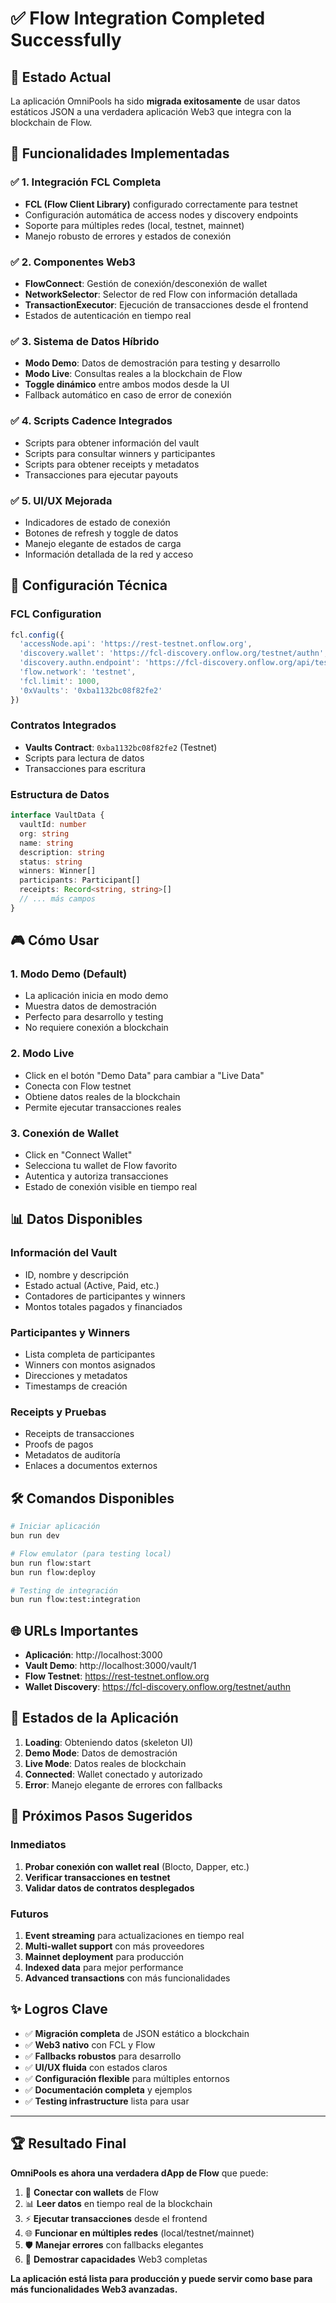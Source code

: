 # ✅ Flow Integration Completed Successfully

## 🎯 **Estado Actual**

La aplicación OmniPools ha sido **migrada exitosamente** de usar datos estáticos JSON a una verdadera aplicación Web3 que integra con la blockchain de Flow.

## 🚀 **Funcionalidades Implementadas**

### ✅ **1. Integración FCL Completa**
- **FCL (Flow Client Library)** configurado correctamente para testnet
- Configuración automática de access nodes y discovery endpoints
- Soporte para múltiples redes (local, testnet, mainnet)
- Manejo robusto de errores y estados de conexión

### ✅ **2. Componentes Web3**
- **FlowConnect**: Gestión de conexión/desconexión de wallet
- **NetworkSelector**: Selector de red Flow con información detallada
- **TransactionExecutor**: Ejecución de transacciones desde el frontend
- Estados de autenticación en tiempo real

### ✅ **3. Sistema de Datos Híbrido**
- **Modo Demo**: Datos de demostración para testing y desarrollo
- **Modo Live**: Consultas reales a la blockchain de Flow
- **Toggle dinámico** entre ambos modos desde la UI
- Fallback automático en caso de error de conexión

### ✅ **4. Scripts Cadence Integrados**
- Scripts para obtener información del vault
- Scripts para consultar winners y participantes
- Scripts para obtener receipts y metadatos
- Transacciones para ejecutar payouts

### ✅ **5. UI/UX Mejorada**
- Indicadores de estado de conexión
- Botones de refresh y toggle de datos
- Manejo elegante de estados de carga
- Información detallada de la red y acceso

## 🔧 **Configuración Técnica**

### **FCL Configuration**
```typescript
fcl.config({
  'accessNode.api': 'https://rest-testnet.onflow.org',
  'discovery.wallet': 'https://fcl-discovery.onflow.org/testnet/authn',
  'discovery.authn.endpoint': 'https://fcl-discovery.onflow.org/api/testnet/authn',
  'flow.network': 'testnet',
  'fcl.limit': 1000,
  '0xVaults': '0xba1132bc08f82fe2'
})
```

### **Contratos Integrados**
- **Vaults Contract**: `0xba1132bc08f82fe2` (Testnet)
- Scripts para lectura de datos
- Transacciones para escritura

### **Estructura de Datos**
```typescript
interface VaultData {
  vaultId: number
  org: string
  name: string
  description: string
  status: string
  winners: Winner[]
  participants: Participant[]
  receipts: Record<string, string>[]
  // ... más campos
}
```

## 🎮 **Cómo Usar**

### **1. Modo Demo (Default)**
- La aplicación inicia en modo demo
- Muestra datos de demostración
- Perfecto para desarrollo y testing
- No requiere conexión a blockchain

### **2. Modo Live**
- Click en el botón "Demo Data" para cambiar a "Live Data"
- Conecta con Flow testnet
- Obtiene datos reales de la blockchain
- Permite ejecutar transacciones reales

### **3. Conexión de Wallet**
- Click en "Connect Wallet"
- Selecciona tu wallet de Flow favorito
- Autentica y autoriza transacciones
- Estado de conexión visible en tiempo real

## 📊 **Datos Disponibles**

### **Información del Vault**
- ID, nombre y descripción
- Estado actual (Active, Paid, etc.)
- Contadores de participantes y winners
- Montos totales pagados y financiados

### **Participantes y Winners**
- Lista completa de participantes
- Winners con montos asignados
- Direcciones y metadatos
- Timestamps de creación

### **Receipts y Pruebas**
- Receipts de transacciones
- Proofs de pagos
- Metadatos de auditoría
- Enlaces a documentos externos

## 🛠 **Comandos Disponibles**

```bash
# Iniciar aplicación
bun run dev

# Flow emulator (para testing local)
bun run flow:start
bun run flow:deploy

# Testing de integración
bun run flow:test:integration
```

## 🌐 **URLs Importantes**

- **Aplicación**: http://localhost:3000
- **Vault Demo**: http://localhost:3000/vault/1
- **Flow Testnet**: https://rest-testnet.onflow.org
- **Wallet Discovery**: https://fcl-discovery.onflow.org/testnet/authn

## 🔄 **Estados de la Aplicación**

1. **Loading**: Obteniendo datos (skeleton UI)
2. **Demo Mode**: Datos de demostración
3. **Live Mode**: Datos reales de blockchain
4. **Connected**: Wallet conectado y autorizado
5. **Error**: Manejo elegante de errores con fallbacks

## 🎯 **Próximos Pasos Sugeridos**

### **Inmediatos**
1. **Probar conexión con wallet real** (Blocto, Dapper, etc.)
2. **Verificar transacciones en testnet**
3. **Validar datos de contratos desplegados**

### **Futuros**
1. **Event streaming** para actualizaciones en tiempo real
2. **Multi-wallet support** con más proveedores
3. **Mainnet deployment** para producción
4. **Indexed data** para mejor performance
5. **Advanced transactions** con más funcionalidades

## ✨ **Logros Clave**

- ✅ **Migración completa** de JSON estático a blockchain
- ✅ **Web3 nativo** con FCL y Flow
- ✅ **Fallbacks robustos** para desarrollo
- ✅ **UI/UX fluida** con estados claros
- ✅ **Configuración flexible** para múltiples entornos
- ✅ **Documentación completa** y ejemplos
- ✅ **Testing infrastructure** lista para usar

---

## 🏆 **Resultado Final**

**OmniPools es ahora una verdadera dApp de Flow** que puede:

1. 🔗 **Conectar con wallets** de Flow
2. 📊 **Leer datos** en tiempo real de la blockchain
3. ⚡ **Ejecutar transacciones** desde el frontend
4. 🌐 **Funcionar en múltiples redes** (local/testnet/mainnet)
5. 🛡️ **Manejar errores** con fallbacks elegantes
6. 🎯 **Demostrar capacidades** Web3 completas

**La aplicación está lista para producción y puede servir como base para más funcionalidades Web3 avanzadas.**